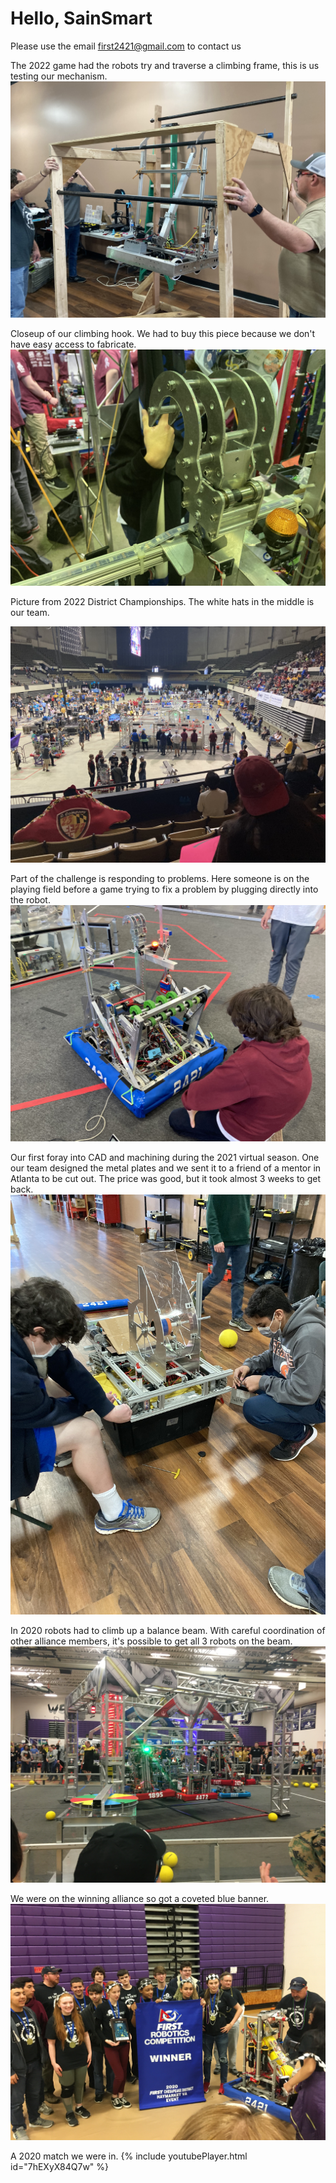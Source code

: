 # Hello, SainSmart

Please use the email first2421@gmail.com to contact us

The 2022 game had the robots try and traverse a climbing frame, this is us testing our mechanism.
![Testing the climber](/images/pics/climbing_test.jpeg)

Closeup of our climbing hook. We had to buy this piece because we don't have easy access to fabricate.
![Climber Closeup](/images/pics/climber_close1.jpeg)

Picture from 2022 District Championships. The white hats in the middle is our team.

![District Championships](/images/pics/district1.jpeg)

Part of the challenge is responding to problems. Here someone is on the playing field before a game trying to fix a problem by plugging directly into the robot.
![Looking for problems](/images/pics/inspecting1.jpeg)

Our first foray into CAD and machining during the 2021 virtual season. One our team designed the metal plates and we sent it to a friend of a mentor in Atlanta to be cut out. The price was good, but it took almost 3 weeks to get back.
![Laser cut metal](/images/pics/lasercut1.jpeg)

In 2020 robots had to climb up a balance beam. With careful coordination of other alliance members, it's possible to get all 3 robots on the beam.
![Triple Climb 2020](/images/pics/tripleclimb1.JPG)

We were on the winning alliance so got a coveted blue banner.
![Tournament winners 2020](/images/pics/winners1.JPG)

A 2020 match we were in.
{% include youtubePlayer.html id="7hEXyX84Q7w" %}
